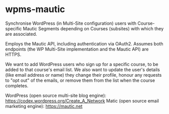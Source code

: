 # wpms-mautic
Synchronise WordPress (in Multi-Site configuration) users with Course-specific Mautic Segments depending on Courses (subsites) with which they are associated.

Employs the Mautic API, including authentication via OAuth2. Assumes both endpoints (the WP Multi-Site implementation and the Mautic API) are HTTPS.

We want to add WordPress users who sign up for a specific course, to be added to that course's email list. We also want to update the user's details (like email address or name) they change their profile, honour any requests to "opt out" of the emails, or remove them from the list when the course completes.

WordPress (open source multi-site blog engine): https://codex.wordpress.org/Create_A_Network
Matic (open source email marketing engine): https://mautic.net
